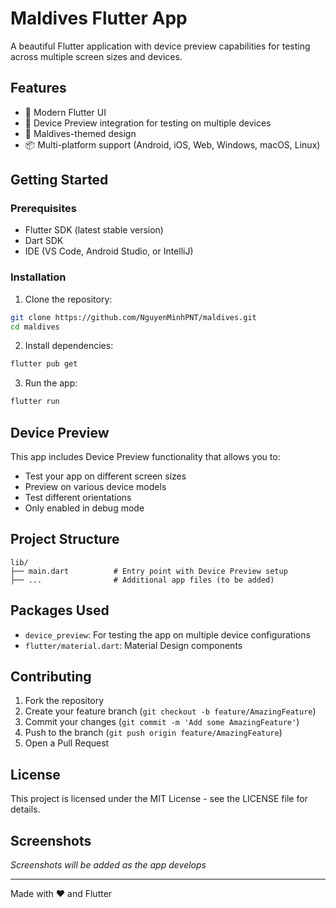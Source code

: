 # Maldives Flutter App

A beautiful Flutter application with device preview capabilities for testing across multiple screen sizes and devices.

## Features

- 🎨 Modern Flutter UI
- 📱 Device Preview integration for testing on multiple devices
- 🌊 Maldives-themed design
- 📦 Multi-platform support (Android, iOS, Web, Windows, macOS, Linux)

## Getting Started

### Prerequisites

- Flutter SDK (latest stable version)
- Dart SDK
- IDE (VS Code, Android Studio, or IntelliJ)

### Installation

1. Clone the repository:
```bash
git clone https://github.com/NguyenMinhPNT/maldives.git
cd maldives
```

2. Install dependencies:
```bash
flutter pub get
```

3. Run the app:
```bash
flutter run
```

## Device Preview

This app includes Device Preview functionality that allows you to:
- Test your app on different screen sizes
- Preview on various device models
- Test different orientations
- Only enabled in debug mode

## Project Structure

```
lib/
├── main.dart          # Entry point with Device Preview setup
├── ...                # Additional app files (to be added)
```

## Packages Used

- `device_preview`: For testing the app on multiple device configurations
- `flutter/material.dart`: Material Design components

## Contributing

1. Fork the repository
2. Create your feature branch (`git checkout -b feature/AmazingFeature`)
3. Commit your changes (`git commit -m 'Add some AmazingFeature'`)
4. Push to the branch (`git push origin feature/AmazingFeature`)
5. Open a Pull Request

## License

This project is licensed under the MIT License - see the LICENSE file for details.

## Screenshots

*Screenshots will be added as the app develops*

---

Made with ❤️ and Flutter
